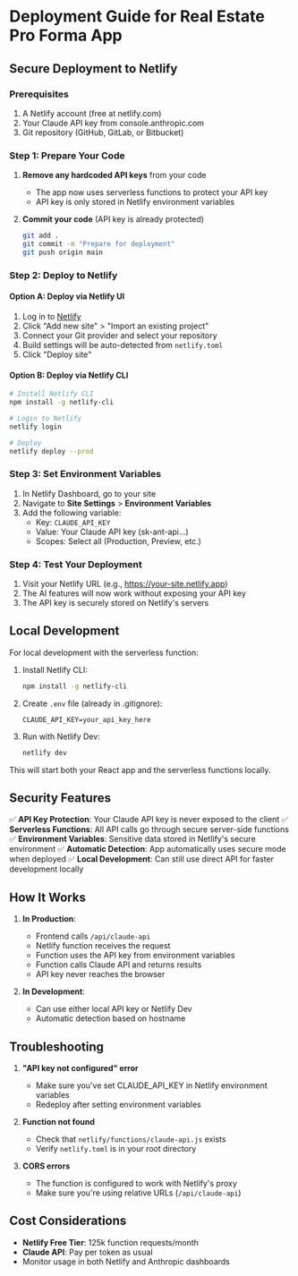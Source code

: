 # Deployment Guide for Real Estate Pro Forma App

## Secure Deployment to Netlify

### Prerequisites
1. A Netlify account (free at netlify.com)
2. Your Claude API key from console.anthropic.com
3. Git repository (GitHub, GitLab, or Bitbucket)

### Step 1: Prepare Your Code

1. **Remove any hardcoded API keys** from your code
   - The app now uses serverless functions to protect your API key
   - API key is only stored in Netlify environment variables

2. **Commit your code** (API key is already protected)
   ```bash
   git add .
   git commit -m "Prepare for deployment"
   git push origin main
   ```

### Step 2: Deploy to Netlify

#### Option A: Deploy via Netlify UI
1. Log in to [Netlify](https://app.netlify.com)
2. Click "Add new site" > "Import an existing project"
3. Connect your Git provider and select your repository
4. Build settings will be auto-detected from `netlify.toml`
5. Click "Deploy site"

#### Option B: Deploy via Netlify CLI
```bash
# Install Netlify CLI
npm install -g netlify-cli

# Login to Netlify
netlify login

# Deploy
netlify deploy --prod
```

### Step 3: Set Environment Variables

1. In Netlify Dashboard, go to your site
2. Navigate to **Site Settings** > **Environment Variables**
3. Add the following variable:
   - Key: `CLAUDE_API_KEY`
   - Value: Your Claude API key (sk-ant-api...)
   - Scopes: Select all (Production, Preview, etc.)

### Step 4: Test Your Deployment

1. Visit your Netlify URL (e.g., https://your-site.netlify.app)
2. The AI features will now work without exposing your API key
3. The API key is securely stored on Netlify's servers

## Local Development

For local development with the serverless function:

1. Install Netlify CLI:
   ```bash
   npm install -g netlify-cli
   ```

2. Create `.env` file (already in .gitignore):
   ```
   CLAUDE_API_KEY=your_api_key_here
   ```

3. Run with Netlify Dev:
   ```bash
   netlify dev
   ```

This will start both your React app and the serverless functions locally.

## Security Features

✅ **API Key Protection**: Your Claude API key is never exposed to the client
✅ **Serverless Functions**: All API calls go through secure server-side functions
✅ **Environment Variables**: Sensitive data stored in Netlify's secure environment
✅ **Automatic Detection**: App automatically uses secure mode when deployed
✅ **Local Development**: Can still use direct API for faster development locally

## How It Works

1. **In Production**: 
   - Frontend calls `/api/claude-api`
   - Netlify function receives the request
   - Function uses the API key from environment variables
   - Function calls Claude API and returns results
   - API key never reaches the browser

2. **In Development**:
   - Can use either local API key or Netlify Dev
   - Automatic detection based on hostname

## Troubleshooting

1. **"API key not configured" error**
   - Make sure you've set CLAUDE_API_KEY in Netlify environment variables
   - Redeploy after setting environment variables

2. **Function not found**
   - Check that `netlify/functions/claude-api.js` exists
   - Verify `netlify.toml` is in your root directory

3. **CORS errors**
   - The function is configured to work with Netlify's proxy
   - Make sure you're using relative URLs (`/api/claude-api`)

## Cost Considerations

- **Netlify Free Tier**: 125k function requests/month
- **Claude API**: Pay per token as usual
- Monitor usage in both Netlify and Anthropic dashboards